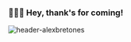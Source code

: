 ### 👨🏻‍💻 Hey, thank's for coming!

![header-alexbretones](https://user-images.githubusercontent.com/30421415/88776998-0604f600-d187-11ea-85b6-3dbec5e9b4e8.png)

<!--
**AlexBHdez/alexbhdez** is a ✨ _special_ ✨ repository because its `README.md` (this file) appears on your GitHub profile.

Here are some ideas to get you started:

- 🔭 I’m currently working on ...
- 🌱 I’m currently learning ...
- 👯 I’m looking to collaborate on ...
- 🤔 I’m looking for help with ...
- 💬 Ask me about ...
- 📫 How to reach me: ...
- 😄 Pronouns: ...
- ⚡ Fun fact: ...
-->
